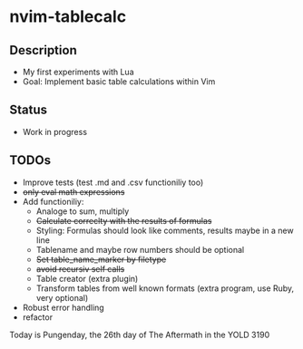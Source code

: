 # nvim-tablecalc

## Description
- My first experiments with Lua
- Goal: Implement basic table calculations within Vim

## Status
- Work in progress

## TODOs
- Improve tests (test .md and .csv functioniliy too)
- ~~only eval math expressions~~
- Add functioniliy:
    - Analoge to sum, multiply
    - ~~Calculate correclty with the results of formulas~~
    - Styling: Formulas should look like comments, results maybe in a new line
    - Tablename and maybe row numbers should be optional
    - ~~Set table_name_marker by filetype~~
    - ~~avoid recursiv self calls~~
    - Table creator (extra plugin)
    - Transform tables from well known formats (extra program, use Ruby, very optional)
- Robust error handling
- refactor

Today is Pungenday, the 26th day of The Aftermath in the YOLD 3190
